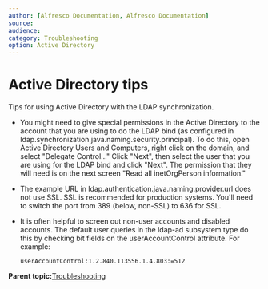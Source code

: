 ```yaml
---
author: [Alfresco Documentation, Alfresco Documentation]
source: 
audience: 
category: Troubleshooting
option: Active Directory
---
```


# Active Directory tips

Tips for using Active Directory with the LDAP synchronization.

-   You might need to give special permissions in the Active Directory to the account that you are using to do the LDAP bind \(as configured in ldap.synchronization.java.naming.security.principal\). To do this, open Active Directory Users and Computers, right click on the domain, and select "Delegate Control..." Click "Next", then select the user that you are using for the LDAP bind and click "Next". The permission that they will need is on the next screen "Read all inetOrgPerson information."
-   The example URL in ldap.authentication.java.naming.provider.url does not use SSL. SSL is recommended for production systems. You'll need to switch the port from 389 \(below, non-SSL\) to 636 for SSL.
-   It is often helpful to screen out non-user accounts and disabled accounts. The default user queries in the ldap-ad subsystem type do this by checking bit fields on the userAccountControl attribute. For example:

    ```
    userAccountControl:1.2.840.113556.1.4.803:=512
    ```


**Parent topic:**[Troubleshooting](../concepts/ch-troubleshoot.md)

